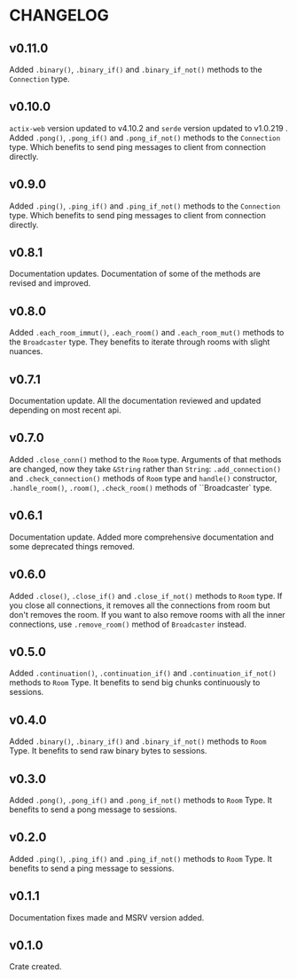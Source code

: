 # CHANGELOG

## v0.11.0

Added `.binary()`, `.binary_if()` and `.binary_if_not()` methods to the `Connection` type.

## v0.10.0

`actix-web` version updated to v4.10.2 and `serde` version updated to v1.0.219 .
Added `.pong()`, `.pong_if()` and `.pong_if_not()` methods to the `Connection` type. Which benefits to send ping messages to client from connection directly.

## v0.9.0

Added `.ping()`, `.ping_if()` and `.ping_if_not()` methods to the `Connection` type. Which benefits to send ping messages to client from connection directly.

## v0.8.1

Documentation updates. Documentation of some of the methods are revised and improved.

## v0.8.0

Added `.each_room_immut()`, `.each_room()` and `.each_room_mut()` methods to the `Broadcaster` type. They benefits to iterate through rooms with slight nuances.

## v0.7.1

Documentation update. All the documentation reviewed and updated depending on most recent api.

## v0.7.0

Added `.close_conn()` method to the `Room` type. Arguments of that methods are changed, now they take `&String` rather than `String`: `.add_connection()` and `.check_connection()` methods of `Room` type and `handle()` constructor, `.handle_room()`, `.room()`, `.check_room()` methods of ``Broadcaster` type.

## v0.6.1

Documentation update. Added more comprehensive documentation and some deprecated things removed.

## v0.6.0

Added `.close()`, `.close_if()` and `.close_if_not()` methods to `Room` type. If you close all connections, it removes all the connections from room but don't removes the room. If you want to also remove rooms with all the inner connections, use `.remove_room()` method of `Broadcaster` instead.

## v0.5.0

Added `.continuation()`, `.continuation_if()` and `.continuation_if_not()` methods to `Room` Type. It benefits to send big chunks continuously to sessions.

## v0.4.0

Added `.binary()`, `.binary_if()` and `.binary_if_not()` methods to `Room` Type. It benefits to send raw binary bytes to sessions.

## v0.3.0

Added `.pong()`, `.pong_if()` and `.pong_if_not()` methods to `Room` Type. It benefits to send a pong message to sessions.

## v0.2.0

Added `.ping()`, `.ping_if()` and `.ping_if_not()` methods to `Room` Type. It benefits to send a ping message to sessions.

## v0.1.1

Documentation fixes made and MSRV version added.

## v0.1.0

Crate created.

